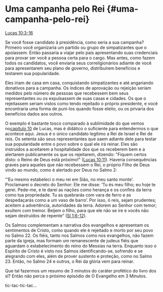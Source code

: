 # **Uma campanha pelo Rei** {#uma-campanha-pelo-rei}

[Lucas 10:3-16](http://bibliaonline.com.br/acf/lc/10/3-16)

Se você fosse candidato à presidência, como seria a sua campanha? Primeiro você organizaria um partido ou grupo de simpatizantes que o apoiassem. Então passaria a viajar pelo país apresentando suas credenciais para provar ser você a pessoa certa para o cargo. Mas antes, como fazem todos os candidatos, você enviaria seus correligionários adiante de você para apresentarem seu plano de governo, distribuírem benefícios e testarem sua popularidade.

Eles iriam de casa em casa, conquistando simpatizantes e até angariando donativos para a campanha. Os índices de aprovação ou rejeição seriam medidos pelo número de pessoas que recebessem bem seus representantes ou os expulsassem de suas casas e cidades. Os que o rejeitassem seriam vistos como tendo rejeitado o próprio presidente, e você encontraria uma forma de puni-los quando fosse eleito, ou os privaria dos benefícios dados aos outros.

O exemplo é bastante tosco comparado à sublimidade do que vemos no[capítulo 10](http://bibliaonline.com.br/acf/lv/10) de Lucas, mas é didático o suficiente para entendermos o que acontece aqui. Jesus é o único candidato legítimo a Rei de Israel e Rei de reis. Os setenta são seus representantes que saem adiante dele para testar sua popularidade entre o povo sobre o qual ele irá reinar. Eles são instruídos a aceitarem a hospitalidade dos que os receberem bem e a alertarem publicamente os que os rejeitarem, dizendo: &quot;Fiquem certos disto: o Reino de Deus está próximo!&quot; ([Lucas 10:11](http://bibliaonline.com.br/acf/lc/10/11)). Haveria consequências graves para aqueles que não recebessem o Rei, o próprio Filho de Deus vindo ao mundo, como é alertado por Deus no Salmo 2:

“‘Eu mesmo estabeleci o meu rei em Sião, no meu santo monte’. Proclamarei o decreto do Senhor: Ele me disse: ‘Tu és meu filho; eu hoje te gerei. Pede-me, e te darei as nações como herança e os confins da terra como tua propriedade. Tu as quebrarás com vara de ferro e as despedaçarás como a um vaso de barro’. Por isso, ó reis, sejam prudentes; aceitem a advertência, autoridades da terra. Adorem ao Senhor com temor; exultem com tremor. Beijem o filho, para que ele não se ire e vocês não sejam destruídos de repente” ([Sl 1:6-12](http://bibliaonline.com.br/acf/sl/1/6-12)).

Os Salmos complementam a narrativa dos evangelhos e apresentam os sentimentos de Cristo, como quando ele é rejeitado e morto por seu povo no Salmo 22\. Os fiéis, tanto nos Salmos como nos evangelhos, não fazem parte da igreja, mas formam um remanescente de judeus fiéis que aguardam o estabelecimento do reino do Messias na terra. Enquanto isso o Espírito de Cristo é visto nos Salmos identificando-se, sofrendo e se alegrando com eles, além de prover sustento e proteção, como no Salmo 23\. Então, no Salmo 24 e outros, o Rei da glória vem para reinar.

Que tal fazermos um resumo de 3 minutos do caráter profético do livro dos sl? Então não perca o próximo episódio de O Evangelho em 3 Minutos.

tic-tac-tic-tac...
